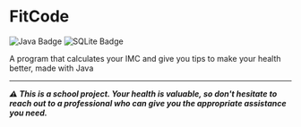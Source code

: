 # FitCode

![Java Badge](https://img.shields.io/badge/Java-ED8B00?style=flat&logo=openjdk&logoColor=white)
![SQLite Badge](https://img.shields.io/badge/SQLite-07405E?style=flat&logo=sqlite&logoColor=white)

A program that calculates your IMC and give you tips to make your health better, made with Java

<hr />

***⚠️ This is a school project. Your health is valuable, so don't hesitate to reach out to a professional who can give you the appropriate assistance you need.***
